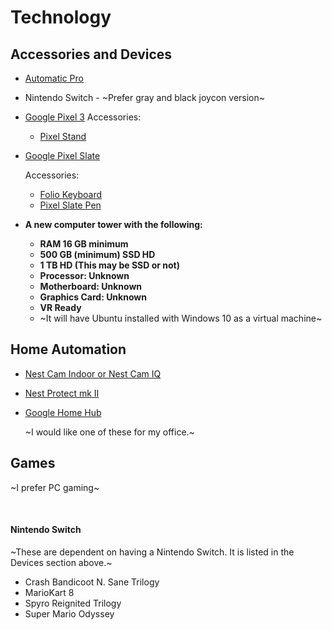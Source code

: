 # Technology

## Accessories and Devices

- [Automatic Pro](https://automatic.com/pro)
- Nintendo Switch - ~Prefer gray and black joycon version~
- [Google Pixel 3](https://store.google.com/product/pixel_3) Accessories:
  - [Pixel Stand](https://store.google.com/product/pixel_stand)

- [Google Pixel Slate](https://store.google.com/us/product/pixel_slate)

  Accessories:
  - [Folio Keyboard](https://store.google.com/product/pixel_slate_keyboard)
  - [Pixel Slate Pen](https://store.google.com/product/google_pixelbook_pen)

- __A new computer tower with the following:__

  - __RAM 16 GB minimum__
  - __500 GB (minimum) SSD HD__
  - __1 TB HD (This may be SSD or not)__
  - __Processor: Unknown__
  - __Motherboard: Unknown__
  - __Graphics Card: Unknown__
  - __VR Ready__
  - ~It will have Ubuntu installed with Windows 10 as a virtual machine~

## Home Automation

- [Nest Cam Indoor or Nest Cam IQ](https://nest.com/cameras/)
- [Nest Protect mk II](https://nest.com/smoke-co-alarm/overview/)
- [Google Home Hub](https://store.google.com/product/google_home_hub)
  
  ~I would like one of these for my office.~

## Games

~I prefer PC gaming~ 

&nbsp;
&nbsp;

#### Nintendo Switch 

~These are dependent on having a Nintendo Switch. It is listed in the Devices section above.~

- Crash Bandicoot N. Sane Trilogy
- MarioKart 8
- Spyro Reignited Trilogy
- Super Mario Odyssey